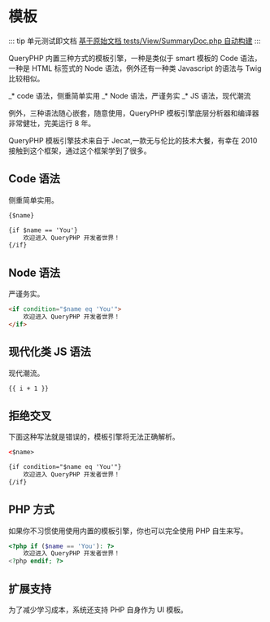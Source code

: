 # 模板

::: tip 单元测试即文档
[基于原始文档 tests/View/SummaryDoc.php 自动构建](https://github.com/hunzhiwange/framework/blob/master/tests/View/SummaryDoc.php)
:::
    
QueryPHP 内置三种方式的模板引擎，一种是类似于 smart 模板的 Code 语法，一种是 HTML 标签式的 Node 语法，例外还有一种类 Javascript 的语法与 Twig 比较相似。

 _* code 语法，侧重简单实用
 _* Node 语法，严谨务实
 _* JS 语法，现代潮流


例外，三种语法随心嵌套，随意使用，QueryPHP 模板引擎底层分析器和编译器非常健壮，完美运行 8 年。


QueryPHP 模板引擎技术来自于 Jecat,一款无与伦比的技术大餐，有幸在 2010 接触到这个框架，通过这个框架学到了很多。



## Code 语法

侧重简单实用。

``` html
{$name}

{if $name == 'You'}
    欢迎进入 QueryPHP 开发者世界！
{/if}
```
    

## Node 语法

严谨务实。

``` html
<if condition="$name eq 'You'">
    欢迎进入 QueryPHP 开发者世界！
</if>
```
    

## 现代化类 JS 语法

现代潮流。

``` html
{{ i + 1 }}
```
    

## 拒绝交叉

下面这种写法就是错误的，模板引擎将无法正确解析。

``` html
<$name>

{if condition="$name eq 'You'"}
    欢迎进入 QueryPHP 开发者世界！
{/if}
```
    

## PHP 方式

如果你不习惯使用使用内置的模板引擎，你也可以完全使用 PHP 自生来写。

``` php
<?php if ($name == 'You'): ?>
    欢迎进入 QueryPHP 开发者世界！
<?php endif; ?>
```
    

## 扩展支持

为了减少学习成本，系统还支持 PHP 自身作为 UI 模板。